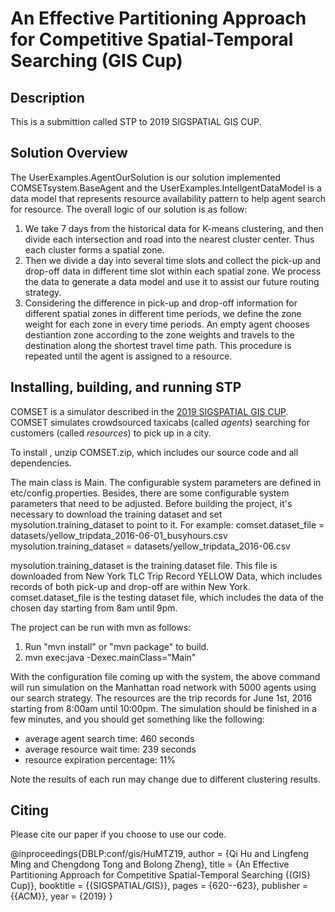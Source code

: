 # An Effective Partitioning Approach for Competitive Spatial-Temporal Searching (GIS Cup)

## Description

This is a submittion called STP to 2019 SIGSPATIAL GIS CUP.

## Solution Overview

The UserExamples.AgentOurSolution is our solution implemented COMSETsystem.BaseAgent and the UserExamples.IntellgentDataModel is a data model that represents resource availability pattern to help agent search for resource. The overall logic of our solution is as follow:
1. We take 7 days from the historical data for K-means clustering, and then divide each intersection and road into the nearest cluster center. Thus each cluster forms a spatial zone.
2. Then we divide a day into several time slots and collect the pick-up and drop-off data in different time slot within each spatial zone. We process the data to generate a data model and use it to assist our future routing strategy.
3. Considering the difference in pick-up and drop-off information for different spatial zones in different time periods, we define the zone weight for each zone in every time periods. An empty agent chooses destiantion zone according to the zone weights and travels to the destination along the shortest travel time path. This procedure is repeated until the agent is assigned to a resource.

## Installing, building, and running STP

COMSET is a simulator described in the <a href="https://sigspatial2019.sigspatial.org/giscup2019/problem"> 2019 SIGSPATIAL GIS CUP</a>. COMSET simulates crowdsourced taxicabs (called <i>agents</i>) searching for customers (called <i>resources</i>) to pick up in a city. 

To install , unzip COMSET.zip, which includes our source code and all dependencies.

The main class is Main. The configurable system parameters are defined in etc/config.properties.
Besides, there are some configurable system parameters that need to be adjusted. Before building the project, it's necessary to download the training dataset and set mysolution.training_dataset to point to it. 
For example:
comset.dataset_file = datasets/yellow_tripdata_2016-06-01_busyhours.csv
mysolution.training_dataset = datasets/yellow_tripdata_2016-06.csv 

mysolution.training_dataset is the training dataset file. This file is downloaded from New York TLC Trip Record YELLOW Data, which includes records of  both pick-up and drop-off are within New York.
comset.dataset_file is the testing dataset file, which includes the data of the chosen day starting from 8am until 9pm.

The project can be run with mvn as follows: 
1. Run "mvn install" or "mvn package" to build.
2. mvn exec:java -Dexec.mainClass="Main"

With the configuration file coming up with the system, the above command will run simulation on the Manhattan road network with 5000 agents using our search strategy. The resources are the trip records for June 1st, 2016 starting from 8:00am until 10:00pm. The simulation should be finished in a few minutes, and you should get something like the following:

- average agent search time: 460 seconds
- average resource wait time: 239 seconds
- resource expiration percentage: 11%


Note the results of each run may change due to different clustering results.

## Citing

Please cite our paper if you choose to use our code.

@inproceedings{DBLP:conf/gis/HuMTZ19,
  author    = {Qi Hu and
               Lingfeng Ming and
               Chengdong Tong and
               Bolong Zheng},
  title     = {An Effective Partitioning Approach for Competitive Spatial-Temporal
               Searching {(GIS} Cup)},
  booktitle = {{SIGSPATIAL/GIS}},
  pages     = {620--623},
  publisher = {{ACM}},
  year      = {2019}
}
